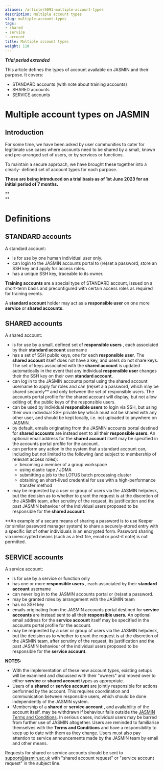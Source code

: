 ```yaml
---
aliases: /article/5091-multiple-account-types
description: Multiple account types
slug: multiple-account-types
tags:
- shared
- service
- account
title: Multiple account types
weight: 110
---
```


_**Trial period extended**_

This article defines the types of account available on JASMIN and their
purpose. It covers:

  * STANDARD accounts (with note about training accounts)
  * SHARED accounts
  * SERVICE accounts

# Multiple account types on JASMIN

## Introduction

For some time, we have been asked by user communities to cater for legitimate
use cases where accounts need to be shared by a small, known and pre-arranged
set of users, or by services or functions.

To maintain a secure approach, we have brought these together into a clearly-
defined set of account types for each purpose.

**These are being introduced on a trial basis as of 1st June 2023 for an
initial period of 7 months.**

**  
**

# Definitions

## STANDARD accounts

A standard account:

  * is for use by one human individual user only.
  * can login to the JASMIN accounts portal to (re)set a password, store an SSH key and apply for access roles.
  * has a unique SSH key, traceable to its owner.

**Training accounts** are a special type of STANDARD account, issued on a
short-term basis and preconfigured with certain access roles as required for
training events.

A **standard account** holder may act as a **responsible user** on one more
**service** or **shared accounts.**

## SHARED accounts

A shared account:

  * is for use by a small, defined set of **responsible users** , each associated by their **standard account** username
  * has a set of SSH public keys, one for each **responsible user**. The **shared account** itself does not have a key, and users do not share keys. The set of keys associated with the **shared account** is updated automatically in the event that any individual **responsible user** changes their the SSH key on their own **standard account**.
  * can log in to the JASMIN accounts portal using the shared account username to apply for roles and can (re)set a a password, which may be shared securely** and only between the set of responsible users. The accounts portal profile for the shared account will display, but not allow editing of, the public keys of the responsible users.
  * can be used by individual **responsible users** to login via SSH, but using their own individual SSH private key which must not be shared with any other user, and should be kept locally, i.e. not uploaded to anywhere on JASMIN.
  * by default, emails originating from the JASMIN accounts portal destined for **shared accounts** are instead sent to all their **responsible users**. An optional email address for the **shared account** itself may be specified in the accounts portal profile for the account.
  * can perform any action in the system that a standard account can, including but not limited to the following (and subject to membership of relevant access roles): 
    * becoming a member of a group workspace
    * using elastic tape / JDMA
    * submitting a job to the LOTUS batch processing cluster
    * obtaining an short-lived credential for use with a high-performance transfer method
  * may be requested by a user or group of users via the JASMIN helpdesk, but the decision as to whether to grant the request is at the discretion of the JASMIN team, after scrutiny of the request, its justification and the past JASMIN behaviour of the individual users proposed to be responsible for the **shared account.**

**An example of a secure means of sharing a password is to use Keeper (or
similar password manager system) to share a securely-stored entry with a
specific list of other individuals in an encrypted form. Password sharing via
unencrypted means (such as a text file, email or post-it note) is not
permitted.

## SERVICE accounts

A service account:

  * is for use by a service or function only
  * has one or more **responsible users** , each associated by their **standard account** username
  * can never log in to the JASMIN accounts portal or (re)set a password.
  * may be granted roles by arrangement with the JASMIN team
  * has no SSH key
  * emails originating from the JASMIN accounts portal destined for **service accounts** are instead sent to all their **responsible users.** An optional email address for the **service account** itself may be specified in the accounts portal profile for the account.
  * may be requested by a user or group of users via the JASMIN helpdesk, but the decision as to whether to grant the request is at the discretion of the JASMIN team, after scrutiny of the request, its justification and the past JASMIN behaviour of the individual users proposed to be responsible for the **service account.**

**NOTES:**

  * With the implementation of these new account types, existing setups will be examined and discussed with their "owners" and moved over to either **service** or **shared account** types as appropriate.
  * Users of a **shared** or **service account** are jointly responsible for actions performed by the account. This requires coordination and communication between responsible users, which should be done independently of the JASMIN system.
  * Membership of a **shared** or **service account** , and availability of the account itself, may be withdrawn if behaviour falls outside the [JASMIN Terms and Conditions](https://accounts.jasmin.ac.uk/account/conditions/). In serious cases, individual users may be barred from further use of JASMIN altogether. Users are reminded to familiarise themselves with the **Terms and Conditions** and have a responsibility to keep up to date with them as they change. Users must also pay attention to service announcements made by the JASMIN team by email and other means.

Requests for shared or service accounts should be sent to
[support@jasmin.ac.uk](mailto:support@jasmin.ac.uk) with "shared account
request" or "service account request" in the subject line.
